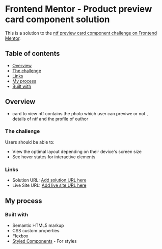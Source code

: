 # Frontend Mentor - Product preview card component solution

This is a solution to the [ntf preview card component challenge on Frontend Mentor](https://www.frontendmentor.io/challenges/nft-preview-card-component-SbdUL_w0U).

## Table of contents

  - [Overview](#overview)
  - [The challenge](#the-challenge)
  - [Links](#links)
  - [My process](#my-process)
  - [Built with](#built-with)


## Overview

- card to view ntf contains the photo which user can previwe or not , details of ntf and 
the profile of outhor 

### The challenge

Users should be able to:

- View the optimal layout depending on their device's screen size
- See hover states for interactive elements


### Links

- Solution URL: [Add solution URL here](https://github.com/mohab121/frontend-mentor-product-preview-card)
- Live Site URL: [Add live site URL here](https://mohab121.github.io/frontend-mentor-product-preview-card/)

## My process

### Built with

- Semantic HTML5 markup
- CSS custom properties
- Flexbox
- [Styled Components](https://getbootstrap.com/docs/5.2/getting-started/introduction/) - For styles




